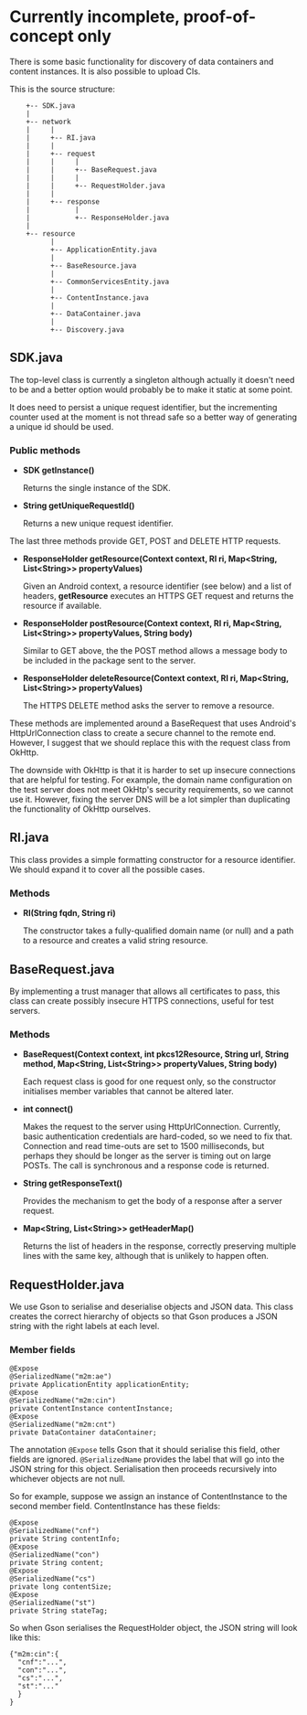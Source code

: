 Currently incomplete, proof-of-concept only
===========================================

There is some basic functionality for discovery of data containers and content
instances.  It is also possible to upload CIs.

This is the source structure:

        +-- SDK.java
        |
        +-- network
        |     |
        |     +-- RI.java
        |     |
        |     +-- request
        |     |     |
        |     |     +-- BaseRequest.java
        |     |     |
        |     |     +-- RequestHolder.java
        |     |
        |     +-- response
        |           |
        |           +-- ResponseHolder.java
        |
        +-- resource
              |
              +-- ApplicationEntity.java
              |
              +-- BaseResource.java
              |
              +-- CommonServicesEntity.java
              |
              +-- ContentInstance.java
              |
              +-- DataContainer.java
              |
              +-- Discovery.java

SDK.java
--------

The top-level class is currently a singleton although actually it doesn't need to be
and a better option would probably be to make it static at some point.

It does need to persist a unique request identifier, but the incrementing counter
used at the moment is not thread safe so a better way of generating a unique id
should be used.

### Public methods

* __SDK getInstance()__

    Returns the single instance of the SDK.

* __String getUniqueRequestId()__

    Returns a new unique request identifier.

The last three methods provide GET, POST and DELETE HTTP requests.

* __ResponseHolder getResource(Context context, RI ri, Map&lt;String, List&lt;String&gt;&gt; propertyValues)__

    Given an Android context, a resource identifier (see below) and a list of headers,
__getResource__ executes an HTTPS GET request and returns the resource if available.

* __ResponseHolder postResource(Context context, RI ri, Map&lt;String, List&lt;String&gt;&gt; propertyValues, String body)__

    Similar to GET above, the the POST method allows a message body to be included in
the package sent to the server.

* __ResponseHolder deleteResource(Context context, RI ri, Map&lt;String, List&lt;String&gt;&gt; propertyValues)__

    The HTTPS DELETE method asks the server to remove a resource.

These methods are implemented around a BaseRequest that uses Android's HttpUrlConnection
class to create a secure channel to the remote end.  However, I suggest that we should
replace this with the request class from OkHttp.

The downside with OkHttp is that it is harder to set up insecure connections that are
helpful for testing.  For example, the domain name configuration on the test server does
not meet OkHtp's security requirements, so we cannot use it.  However, fixing the server
DNS will be a lot simpler than duplicating the functionality of OkHttp ourselves.

RI.java
-------

This class provides a simple formatting constructor for a resource identifier.  We
should expand it to cover all the possible cases.

### Methods

* __RI(String fqdn, String ri)__

    The constructor takes a fully-qualified domain name (or null) and a path to a
resource and creates a valid string resource.

BaseRequest.java
----------------

By implementing a trust manager that allows all certificates to pass, this class can create possibly insecure HTTPS connections, useful for test servers.

### Methods

* __BaseRequest(Context context, int pkcs12Resource, String url, String method, Map&lt;String, List&lt;String&gt;&gt; propertyValues, String body)__

    Each request class is good for one request only, so the constructor initialises
member variables that cannot be altered later.

* __int connect()__

    Makes the request to the server using HttpUrlConnection.  Currently, basic
authentication credentials are hard-coded, so we need to fix that.  Connection and
read time-outs are set to 1500 milliseconds, but perhaps they should be longer as the
server is timing out on large POSTs.  The call is synchronous and a response code is
returned.

* __String getResponseText()__

    Provides the mechanism to get the body of a response after a server request.

* __Map&lt;String, List&lt;String&gt;&gt; getHeaderMap()__

   Returns the list of headers in the response, correctly preserving multiple lines
with the same key, although that is unlikely to happen often.

RequestHolder.java
------------------

We use Gson to serialise and deserialise objects and JSON data.  This class creates
the correct hierarchy of objects so that Gson produces a JSON string with the right
labels at each level.

### Member fields

    @Expose
    @SerializedName("m2m:ae")
    private ApplicationEntity applicationEntity;
    @Expose
    @SerializedName("m2m:cin")
    private ContentInstance contentInstance;
    @Expose
    @SerializedName("m2m:cnt")
    private DataContainer dataContainer;

The annotation `@Expose` tells Gson that it should serialise this field, other fields
are ignored.  `@SerializedName` provides the label that will go into the JSON string
for this object.  Serialisation then proceeds recursively into whichever objects are
not null.

So for example, suppose we assign an instance of ContentInstance to the second member
field.  ContentInstance has these fields:

    @Expose
    @SerializedName("cnf")
    private String contentInfo;
    @Expose
    @SerializedName("con")
    private String content;
    @Expose
    @SerializedName("cs")
    private long contentSize;
    @Expose
    @SerializedName("st")
    private String stateTag;

So when Gson serialises the RequestHolder object, the JSON string will look like
this:

    {"m2m:cin":{
      "cnf":"...",
      "con":"...",
      "cs":"...",
      "st":"..."
      }
    }


